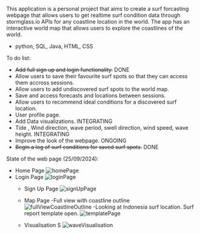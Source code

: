 This application is a personal project that aims to create a surf forcasting webpage that allows users to get realtime surf condition data through stormglass.io APIs for any coastline location in the world. The app has 
an interactive world map that allows users to explore the coastlines of the world. 

- python, SQL, Java, HTML, CSS

To do list:
  - ~~Add full sign up and login functionality.~~ DONE
  - Allow users to save their favourite surf spots so that they can access them accross sessions.
  - Allow users to add undiscovered surf spots to the world map.
  - Save and access forecasts and locations between sessions.
  - Allow users to recommend ideal conditions for a discovered surf location.
  - User profile page.
  - Add Data visualizations. INTEGRATING
  - Tide , Wind direction, wave period, swell direction, wind speed, wave height. INTEGRATING
  - Improve the look of the webpage. ONGOING
  - ~~Begin a log of surf conditions for saved surf spots.~~ DONE




State of the web page (25/09/2024): 

- Home Page
![homePage](https://github.com/user-attachments/assets/a1b54f00-9180-4762-bfbd-81f8750894f7)
- Login Page
    ![loginPage](https://github.com/user-attachments/assets/b4e31103-c6cd-4787-9ac5-70dddade8e27)
  - Sign Up Page
  ![signUpPage](https://github.com/user-attachments/assets/8afff2c5-3fd2-4c3b-847b-7d2105a1b695)

  - Map Page
    -Full view with coastline outline
    ![fullViewCoastlineOutline](https://github.com/user-attachments/assets/b000e2a4-ee1f-4063-b040-6c592e26d376)
    -Looking at Indonesia surf location. Surf report template open.
![templatePage](https://github.com/user-attachments/assets/76284ee7-cb86-43b4-9d25-0d47a9044110)


  - Visualisation S
![waveVisualisation](https://github.com/user-attachments/assets/f32dfd3c-fd41-43b5-ad0c-a009c3c19c58)

  

